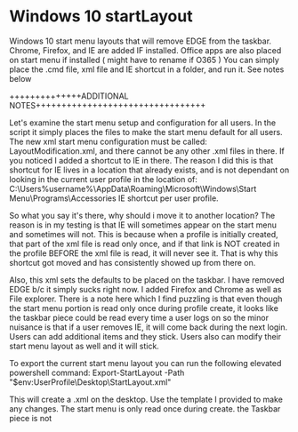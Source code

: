 # Windows 10 startLayout
Windows 10 start menu layouts that will remove EDGE from the taskbar. Chrome, Firefox, and IE are added IF installed.
Office apps are also placed on start menu if installed ( might have to rename if O365 )
You can simply place the .cmd file, xml file and IE shortcut in a folder, and run it. See notes below

++++++++++++++ADDITIONAL NOTES+++++++++++++++++++++++++++++++++

Let's examine the start menu setup and configuration for all users. In the script it simply places the files to make the start menu default for all users. The new xml start menu configuration must be called: LayoutModification.xml, and there cannot be any other .xml files in there. If you noticed I added a shortcut to IE in there. The reason I did this is that shortcut for IE lives in a location that already exists, and is not dependant on looking in the current user profile in the location of:
C:\Users\%username%\AppData\Roaming\Microsoft\Windows\Start Menu\Programs\Accessories
IE shortcut per user profile. 

So what you say it's there, why should i move it to another location? 
The reason is in my testing is that IE will sometimes appear on the start menu and sometimes will not. This is because when a profile is initially created, that part of the xml file is read only once, and if that link is NOT created in the profile BEFORE the xml file is read, it will never see it. That is why this shortcut got moved and has consistently showed up from there on.

Also, this xml sets the defaults to be placed on the taskbar. I have removed EDGE b/c it simply sucks right now. I added Firefox and Chrome as well as File explorer. 
There is a note here which I find puzzling is that even though the start menu portion is read only once during profile create, it looks like the taskbar piece could be read every time a user logs on so the minor nuisance is that if a user removes IE, it will come back during the next login. Users can add additional items and they stick. 
Users also can modify their start menu layout as well and it will stick.

To export the current start menu layout you can run the following elevated powershell command:
Export-StartLayout -Path "$env:UserProfile\Desktop\StartLayout.xml"

This will create a .xml on the desktop. Use the template I provided to make any changes. 
The start menu is only read once during create. the Taskbar piece is not
